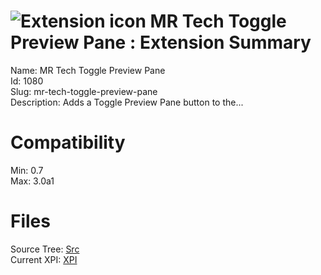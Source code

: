 # ![Extension icon](https://addons.thunderbird.net/static/img/addon-icons/default-64.png) MR Tech Toggle Preview Pane : Extension Summary

Name: MR Tech Toggle Preview Pane  
Id: 1080  
Slug: mr-tech-toggle-preview-pane  
Description: Adds a Toggle Preview Pane button to the...
  

# Compatibility
Min: 0.7  
Max: 3.0a1  

# Files

Source Tree: [Src](C:/Dev/Thunderbird/ThunderKdB/xall/xOther/1080-mr-tech-toggle-preview-pane/src)  
Current XPI: [XPI](C:/Dev/Thunderbird/ThunderKdB/xall/xOther/1080-mr-tech-toggle-preview-pane/xpi)  



